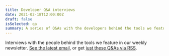 ```yaml
---
title: Developer Q&A interviews
date: 2021-02-18T12:00:00Z
draft: false
isSelected: qa
summary: A series of Q&As with the developers behind the tools we feature at Console.
---
```


Interviews with the people behind the tools we feature in our weekly
newsletter. [See the latest email](/latest/), or get [just these Q&As via RSS](/qa/rss.xml).
